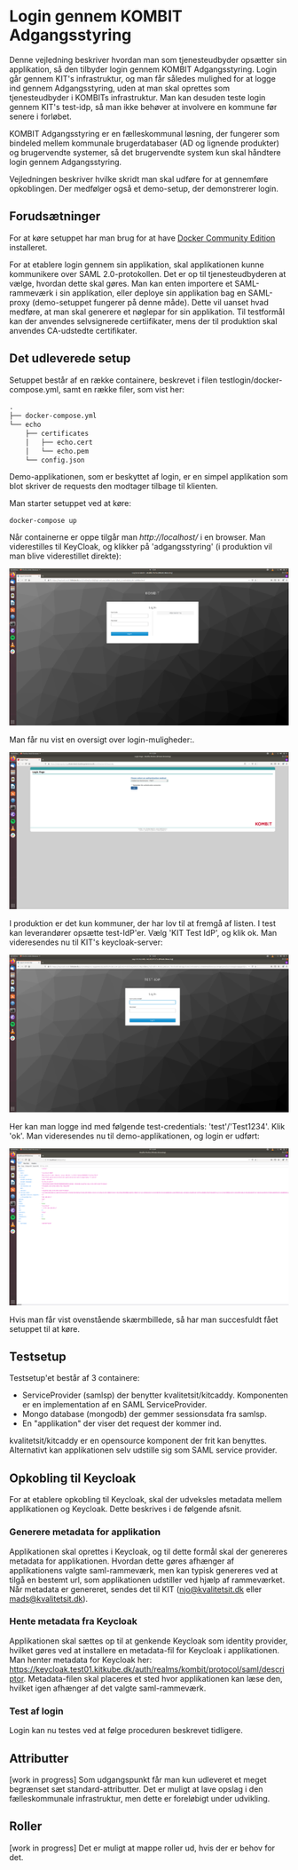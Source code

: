 # Login gennem KOMBIT Adgangsstyring
Denne vejledning beskriver hvordan man som tjenesteudbyder opsætter sin applikation, så den tilbyder login gennem KOMBIT Adgangsstyring. Login går gennem KIT's infrastruktur, og man får således mulighed for at logge ind gennem Adgangsstyring, uden at man skal oprettes som tjenesteudbyder i KOMBITs infrastruktur. Man kan desuden teste login gennem KIT's test-idp, så man ikke behøver at involvere en kommune før senere i forløbet.

KOMBIT Adgangsstyring er en fælleskommunal løsning, der fungerer som bindeled mellem kommunale brugerdatabaser (AD og lignende produkter) og brugervendte systemer, så det brugervendte system kun skal håndtere login gennem Adgangsstyring.

Vejledningen beskriver hvilke skridt man skal udføre for at gennemføre opkoblingen. Der medfølger også et demo-setup, der demonstrerer login.

## Forudsætninger
For at køre setuppet har man brug for at have [Docker Community Edition](https://docs.docker.com/install/) installeret. 

For at etablere login gennem sin applikation, skal applikationen kunne kommunikere over SAML 2.0-protokollen. Det er op til tjenesteudbyderen at vælge, hvordan dette skal gøres. Man kan enten importere et SAML-rammeværk i sin applikation, eller deploye sin applikation bag en SAML-proxy (demo-setuppet fungerer på denne måde). Dette vil uanset hvad medføre, at man skal generere et nøglepar for sin applikation. Til testformål kan der anvendes selvsignerede certiifikater, mens der til produktion skal anvendes CA-udstedte certifikater.

## Det udleverede setup
Setuppet består af en række containere, beskrevet i filen testlogin/docker-compose.yml, samt en række filer, som vist her:

```
.
├── docker-compose.yml
└── echo
    ├── certificates
    │   ├── echo.cert
    │   └── echo.pem
    └── config.json

```

Demo-applikationen, som er beskyttet af login, er en simpel applikation som blot skriver de requests den modtager tilbage til klienten.

Man starter setuppet ved at køre:

```
docker-compose up
```

Når containerne er oppe tilgår man _http://localhost/_ i en browser. Man viderestilles til KeyCloak, og klikker på 'adgangsstyring' (i produktion vil man blive viderestillet direkte):

![keycloak](images/keycloak_login.png)

Man får nu vist en oversigt over login-muligheder:.

![adgangsstyring](images/adgangsstyring_login.png)

I produktion er det kun kommuner, der har lov til at fremgå af listen. I test kan leverandører opsætte test-IdP'er. Vælg 'KIT Test IdP', og klik ok. Man videresendes nu til KIT's keycloak-server:

![test-idp](images/test_idp.png)

Her kan man logge ind med følgende test-credentials: 'test'/'Test1234'. Klik 'ok'. Man videresendes nu til demo-applikationen, og login er udført:

![echo](images/echo.png)

Hvis man får vist ovenstående skærmbillede, så har man succesfuldt fået setuppet til at køre.

## Testsetup
Testsetup'et består af 3 containere:
* ServiceProvider (samlsp) der benytter kvalitetsit/kitcaddy. Komponenten er en implementation af en SAML ServiceProvider.
* Mongo database (mongodb) der gemmer sessionsdata fra samlsp.
* En "applikation" der viser det request der kommer ind.

kvalitetsit/kitcaddy er en opensource komponent der frit kan benyttes. Alternativt kan applikationen selv udstille sig som SAML service provider.

## Opkobling til Keycloak
For at etablere opkobling til Keycloak, skal der udveksles metadata mellem applikationen og Keycloak. Dette beskrives i de følgende afsnit.

### Generere metadata for applikation
Applikationen skal oprettes i Keycloak, og til dette formål skal der genereres metadata for applikationen. Hvordan dette gøres afhænger af applikationens valgte saml-rammeværk, men kan typisk genereres ved at tilgå en bestemt url, som applikationen udstiller ved hjælp af rammeværket. Når metadata er genereret, sendes det til KIT (njo@kvalitetsit.dk eller mads@kvalitetsit.dk).

### Hente metadata fra Keycloak
Applikationen skal sættes op til at genkende Keycloak som identity provider, hvilket gøres ved at installere en metadata-fil for Keycloak i applikationen. Man henter metadata for Keycloak her: https://keycloak.test01.kitkube.dk/auth/realms/kombit/protocol/saml/descriptor. Metadata-filen skal placeres et sted hvor applikationen kan læse den, hvilket igen afhænger af det valgte saml-rammeværk.

### Test af login
Login kan nu testes ved at følge proceduren beskrevet tidligere.

## Attributter
[work in progress] Som udgangspunkt får man kun udleveret et meget begrænset sæt standard-attributter. Det er muligt at lave opslag i den fælleskommunale infrastruktur, men dette er foreløbigt under udvikling.

## Roller
[work in progress] Det er muligt at mappe roller ud, hvis der er behov for det.

